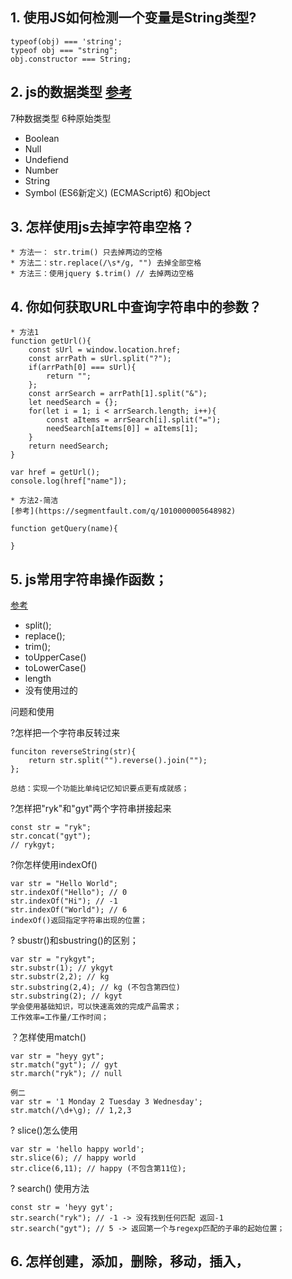 ## 1. 使用JS如何检测一个变量是String类型?
```
typeof(obj) === 'string';
typeof obj === "string";
obj.constructor === String;
```

## 2. js的数据类型 [参考](https://developer.mozilla.org/zh-CN/docs/Web/JavaScript/Data_structures)
7种数据类型
6种原始类型
* Boolean
* Null
* Undefiend
* Number
* String
* Symbol (ES6新定义) (ECMAScript6)
和Object


## 3. 怎样使用js去掉字符串空格？
```
* 方法一： str.trim() 只去掉两边的空格
* 方法二：str.replace(/\s*/g, "") 去掉全部空格
* 方法三：使用jquery $.trim() // 去掉两边空格
```

## 4. 你如何获取URL中查询字符串中的参数？
```
* 方法1
function getUrl(){
    const sUrl = window.location.href;
    const arrPath = sUrl.split("?");
    if(arrPath[0] === sUrl){
        return "";
    };
    const arrSearch = arrPath[1].split("&");
    let needSearch = {};
    for(let i = 1; i < arrSearch.length; i++){
        const aItems = arrSearch[i].split("=");
        needSearch[aItems[0]] = aItems[1];
    }
    return needSearch;
}

var href = getUrl();
console.log(href["name"]);

* 方法2-简洁
[参考](https://segmentfault.com/q/1010000005648982)

function getQuery(name){

}

```
## 5. js常用字符串操作函数；
[参考](http://www.w3school.com.cn/jsref/jsref_obj_string.asp)

* split();
* replace();
* trim();
* toUpperCase()
* toLowerCase()
* length
* 没有使用过的
  
问题和使用

?怎样把一个字符串反转过来
```
funciton reverseString(str){
    return str.split("").reverse().join("");
};

总结：实现一个功能比单纯记忆知识要点更有成就感；
```
 ?怎样把"ryk"和"gyt"两个字符串拼接起来
```
const str = "ryk";
str.concat("gyt");
// rykgyt;
```

?你怎样使用indexOf()
```
var str = "Hello World";
str.indexOf("Hello"); // 0
str.indexOf("Hi"); // -1
str.indexOf("World"); // 6 
indexOf()返回指定字符串出现的位置；
``` 

? sbustr()和sbustring()的区别；
```
var str = "rykgyt";
str.substr(1); // ykgyt
str.substr(2,2); // kg
str.substring(2,4); // kg (不包含第四位)
str.substring(2); // kgyt
学会使用基础知识，可以快速高效的完成产品需求；
工作效率=工作量/工作时间；
```

？怎样使用match()
```
var str = "heyy gyt";
str.match("gyt"); // gyt
str.march("ryk"); // null

例二
var str = '1 Monday 2 Tuesday 3 Wednesday';
str.match(/\d+\g); // 1,2,3
```

? slice()怎么使用
```
var str = 'hello happy world';
str.slice(6); // happy world
str.clice(6,11); // happy (不包含第11位);
```
? search() 使用方法
```
const str = 'heyy gyt';
str.search("ryk"); // -1 -> 没有找到任何匹配 返回-1
str.search("gyt"); // 5 -> 返回第一个与regexp匹配的子串的起始位置；
```

## 6. 怎样创建，添加，删除，移动，插入，
